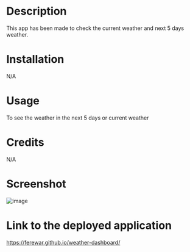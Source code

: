 # Description
This app has been made to check the current weather and next 5 days weather.

# Installation
N/A

# Usage
To see the weather in the next 5 days or current weather

# Credits
N/A

# Screenshot

![image](https://github.com/ferewar/weather-dashboard/assets/73423237/6c816de0-861f-4d34-be24-9d4a99b237f8)

# Link to the deployed application
https://ferewar.github.io/weather-dashboard/
